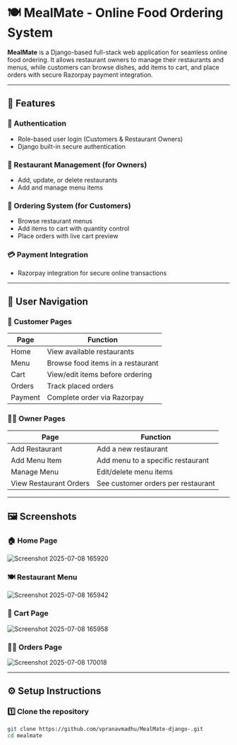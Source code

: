 # 🍽️ MealMate - Online Food Ordering System

**MealMate** is a Django-based full-stack web application for seamless online food ordering. It allows restaurant owners to manage their restaurants and menus, while customers can browse dishes, add items to cart, and place orders with secure Razorpay payment integration.

---

## 🚀 Features

### 🔐 Authentication
- Role-based user login (Customers & Restaurant Owners)
- Django built-in secure authentication

### 🏬 Restaurant Management (for Owners)
- Add, update, or delete restaurants
- Add and manage menu items

### 🍔 Ordering System (for Customers)
- Browse restaurant menus
- Add items to cart with quantity control
- Place orders with live cart preview

### 💳 Payment Integration
- Razorpay integration for secure online transactions

---

## 🧭 User Navigation

### 👥 Customer Pages
| Page      | Function                          |
|-----------|-----------------------------------|
| Home      | View available restaurants        |
| Menu      | Browse food items in a restaurant |
| Cart      | View/edit items before ordering   |
| Orders    | Track placed orders               |
| Payment   | Complete order via Razorpay       |

### 🧑‍🍳 Owner Pages
| Page              | Function                              |
|-------------------|---------------------------------------|
| Add Restaurant     | Add a new restaurant                  |
| Add Menu Item      | Add menu to a specific restaurant     |
| Manage Menu        | Edit/delete menu items                |
| View Restaurant Orders | See customer orders per restaurant |

---

## 🖼️ Screenshots

### 🏠 Home Page
![Screenshot 2025-07-08 165920](https://github.com/user-attachments/assets/66c16a38-c0e1-4e8f-90d4-5fc0f3935215)



### 🍽️ Restaurant Menu
![Screenshot 2025-07-08 165942](https://github.com/user-attachments/assets/94633a44-2930-48d6-8a37-3ae0be7f3537)


### 🛒 Cart Page
![Screenshot 2025-07-08 165958](https://github.com/user-attachments/assets/0a59555f-bf80-4c5d-a78c-502839c4cd28)



### 🧑‍🍳 Orders Page
![Screenshot 2025-07-08 170018](https://github.com/user-attachments/assets/d5841d86-3472-45ab-8868-42b26e81d02e)


---

## ⚙️ Setup Instructions

### 1️⃣ Clone the repository

```bash
git clone https://github.com/vpranavmadhu/MealMate-django-.git
cd mealmate
